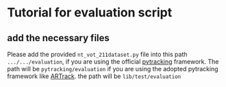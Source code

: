 # Tutorial for evaluation script
## add the necessary files
Please add the provided ```nt_vot_211dataset.py``` file into this path ```.../.../evaluation```, if you are using the official [pytracking](https://github.com/visionml/pytracking/tree/master) framework. The path will be 
```pytracking/evaluation``` if you are using the adopted pytracking framework like [ARTrack](https://github.com/MIV-XJTU/ARTrack). the path will be ```lib/test/evaluation```
